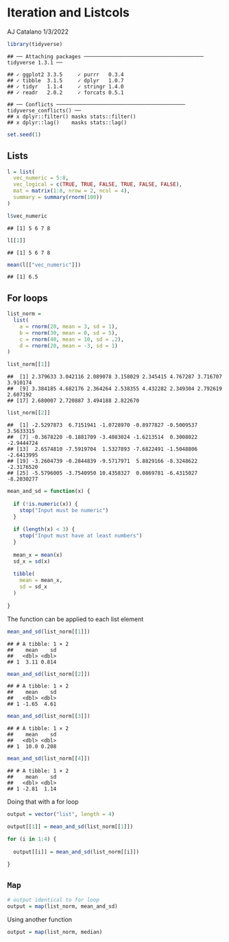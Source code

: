 Iteration and Listcols
================
AJ Catalano
1/3/2022

``` r
library(tidyverse)
```

    ## ── Attaching packages ─────────────────────────────────────── tidyverse 1.3.1 ──

    ## ✓ ggplot2 3.3.5     ✓ purrr   0.3.4
    ## ✓ tibble  3.1.5     ✓ dplyr   1.0.7
    ## ✓ tidyr   1.1.4     ✓ stringr 1.4.0
    ## ✓ readr   2.0.2     ✓ forcats 0.5.1

    ## ── Conflicts ────────────────────────────────────────── tidyverse_conflicts() ──
    ## x dplyr::filter() masks stats::filter()
    ## x dplyr::lag()    masks stats::lag()

``` r
set.seed(1)
```

## Lists

``` r
l = list(
  vec_numeric = 5:8,
  vec_logical = c(TRUE, TRUE, FALSE, TRUE, FALSE, FALSE),
  mat = matrix(1:8, nrow = 2, ncol = 4),
  summary = summary(rnorm(100))
)

l$vec_numeric
```

    ## [1] 5 6 7 8

``` r
l[[1]]
```

    ## [1] 5 6 7 8

``` r
mean(l[["vec_numeric"]])
```

    ## [1] 6.5

## For loops

``` r
list_norm = 
  list(
    a = rnorm(20, mean = 3, sd = 1),
    b = rnorm(30, mean = 0, sd = 5),
    c = rnorm(40, mean = 10, sd = .2),
    d = rnorm(20, mean = -3, sd = 1)
)

list_norm[[1]]
```

    ##  [1] 2.379633 3.042116 2.089078 3.158029 2.345415 4.767287 3.716707 3.910174
    ##  [9] 3.384185 4.682176 2.364264 2.538355 4.432282 2.349304 2.792619 2.607192
    ## [17] 2.680007 2.720887 3.494188 2.822670

``` r
list_norm[[2]]
```

    ##  [1] -2.5297873  6.7151941 -1.0728970 -0.8977827 -0.5009537  3.5633315
    ##  [7] -0.3678220 -0.1881709 -3.4083024 -1.6213514  0.3008022 -2.9444724
    ## [13]  2.6574810 -7.5919704  1.5327893 -7.6822491 -1.5048806 -2.6413995
    ## [19] -3.2604739 -0.2844839 -9.5717971  5.8829166 -8.3248622 -2.3176520
    ## [25] -5.5796005 -3.7540950 10.4358327  0.0869781 -6.4315027 -8.2030277

``` r
mean_and_sd = function(x) {
  
  if (!is.numeric(x)) {
    stop("Input must be numeric")
  }
  
  if (length(x) < 3) {
    stop("Input must have at least numbers")
  }
    
  mean_x = mean(x)
  sd_x = sd(x)
  
  tibble(
    mean = mean_x,
    sd = sd_x
  )
  
}
```

The function can be applied to each list element

``` r
mean_and_sd(list_norm[[1]])
```

    ## # A tibble: 1 × 2
    ##    mean    sd
    ##   <dbl> <dbl>
    ## 1  3.11 0.814

``` r
mean_and_sd(list_norm[[2]])
```

    ## # A tibble: 1 × 2
    ##    mean    sd
    ##   <dbl> <dbl>
    ## 1 -1.65  4.61

``` r
mean_and_sd(list_norm[[3]])
```

    ## # A tibble: 1 × 2
    ##    mean    sd
    ##   <dbl> <dbl>
    ## 1  10.0 0.208

``` r
mean_and_sd(list_norm[[4]])
```

    ## # A tibble: 1 × 2
    ##    mean    sd
    ##   <dbl> <dbl>
    ## 1 -2.81  1.14

Doing that with a for loop

``` r
output = vector("list", length = 4)

output[[1]] = mean_and_sd(list_norm[[1]])

for (i in 1:4) {
  
  output[[i]] = mean_and_sd(list_norm[[i]])
  
}
```

## `Map`

``` r
# output identical to for loop
output = map(list_norm, mean_and_sd)
```

Using another function

``` r
output = map(list_norm, median)
```
